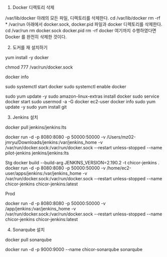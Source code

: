 
1. Docker 디렉토리 삭제 

/var/lib/docker 아래의 모든 파일, 디렉토리를 삭제한다.
cd /var/lib/docker
rm -rf *
/var/run 아래에서 docker.sock, docker.pid 파일과 docker 디렉토리를 삭제한다.
cd /var/run
rm docker.sock docker.pid
rm -rf docker
여기까지 수행하였다면 Docker 를 완전히 삭제한 것이다.

2. 도커를 재 설치하기

yum install -y docker 

chmod 777 /var/run/docker.sock

docker info

sudo systemctl start docker
sudo systemctl enable docker

sudo yum update -y
sudo amazon-linux-extras install docker
sudo service docker start
sudo usermod -a -G docker ec2-user
docker info
sudo yum update -y
sudo yum install git


3. Jenkins 설치 

docker pull jenkins/jenkins:lts

docker run -d -p 8080:8080 -p 50000:50000 -v /Users/mz02-jmryu/Downloads/jenkins:/var/jenkins_home -v /var/run/docker.sock:/var/run/docker.sock --restart unless-stopped --name pilot-jenkins jenkins/jenkins:lts

Stg
docker build --build-arg JENKINS_VERSION=2.190.2 -t chicor-jenkins .
docker run -d -p 8080:8080 -p 50000:50000  -v /home/ec2-user/apps/jenkins:/var/jenkins_home -v /var/run/docker.sock:/var/run/docker.sock --restart unless-stopped  --name chicor-jenkins chicor-jenkins:latest

Prod 

docker run -d -p 8080:8080 -p 50000:50000  -v /app/jenkins:/var/jenkins_home -v /var/run/docker.sock:/var/run/docker.sock --restart unless-stopped  --name chicor-jenkins chicor-jenkins:latest

4. Sonarqube 설치 

docker pull sonarqube

docker run -d -p 9000:9000 --name chicor-sonarqube sonarqube


